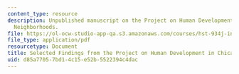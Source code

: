 ```yaml
---
content_type: resource
description: Unpublished manuscript on the Project on Human Development in Chicago
  Neighborhoods.
file: https://ol-ocw-studio-app-qa.s3.amazonaws.com/courses/hst-934j-introduction-to-global-medicine-bioscience-technologies-disparities-strategies-spring-2010/d85a77057bd14c15e52b5522394c4dac_MITHST_934JS10_ses5_phdcn.pdf
file_type: application/pdf
resourcetype: Document
title: Selected Findings from the Project on Human Development in Chicago Neighborhoods
uid: d85a7705-7bd1-4c15-e52b-5522394c4dac
---
```

